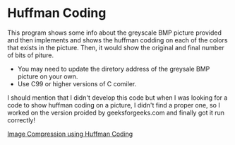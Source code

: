 # Huffman Coding
This program shows some info about the greyscale BMP picture provided and then implements and shows the huffman codding on each of the colors that exists in the picture. Then, it would show the original and final number of bits of piture.

- You may need to update the diretory address of the greysale BMP picture on your own.
- Use C99 or higher versions of C comiler.

I should mention that I didn't develop this code but when I was looking for a code to show huffman coding on a picture, I didn't find a proper one, so I worked on the version proided by geeksforgeeks.com and finally got it run correctly!

[Image Compression using Huffman Coding](https://www.geeksforgeeks.org/image-compression-using-huffman-coding/)
